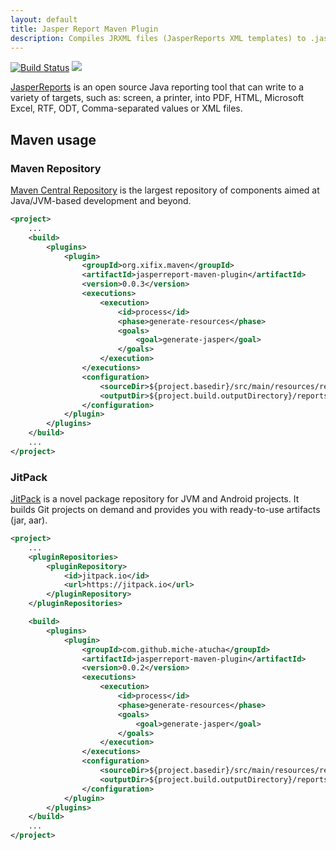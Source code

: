 ```yaml
---
layout: default
title: Jasper Report Maven Plugin
description: Compiles JRXML files (JasperReports XML templates) to .jasper files.
---
```


[![Build Status](https://travis-ci.org/miche-atucha/jasperreport-maven-plugin.svg?branch=master)](https://travis-ci.org/miche-atucha/jasperreport-maven-plugin) [![](https://jitpack.io/v/miche-atucha/jasperreport-maven-plugin.svg)](https://jitpack.io/#miche-atucha/jasperreport-maven-plugin)

[JasperReports](https://community.jaspersoft.com/project/jasperreports-library) is an open source Java reporting tool that can write to a variety of targets, such as: screen, a printer, into PDF, HTML, Microsoft Excel, RTF, ODT, Comma-separated values or XML files.
## Maven usage
### Maven Repository
[Maven Central Repository](https://mvnrepository.com/) is the largest repository of components aimed at Java/JVM-based development and beyond.
```xml
<project>
    ...
    <build>
        <plugins>
            <plugin>
                <groupId>org.xifix.maven</groupId>
                <artifactId>jasperreport-maven-plugin</artifactId>
                <version>0.0.3</version>
                <executions>
                    <execution>
                        <id>process</id>
                        <phase>generate-resources</phase>
                        <goals>
                            <goal>generate-jasper</goal>
                        </goals>
                    </execution>
                </executions>
                <configuration>
                    <sourceDir>${project.basedir}/src/main/resources/reports</sourceDir>
                    <outputDir>${project.build.outputDirectory}/reports</outputDir>
                </configuration>
            </plugin>
        </plugins>
    </build>
    ...
</project>
```
### JitPack
[JitPack](https://jitpack.io/) is a novel package repository for JVM and Android projects. It builds Git projects on demand and provides you with ready-to-use artifacts (jar, aar).
```xml
<project>
    ...
    <pluginRepositories>
        <pluginRepository>
            <id>jitpack.io</id>
            <url>https://jitpack.io</url>
        </pluginRepository>
    </pluginRepositories>

    <build>
        <plugins>
            <plugin>
                <groupId>com.github.miche-atucha</groupId>
                <artifactId>jasperreport-maven-plugin</artifactId>
                <version>0.0.2</version>
                <executions>
                    <execution>
                        <id>process</id>
                        <phase>generate-resources</phase>
                        <goals>
                            <goal>generate-jasper</goal>
                        </goals>
                    </execution>
                </executions>
                <configuration>
                    <sourceDir>${project.basedir}/src/main/resources/reports</sourceDir>
                    <outputDir>${project.build.outputDirectory}/reports</outputDir>
                </configuration>
            </plugin>
        </plugins>
    </build>
    ...
</project>
```
